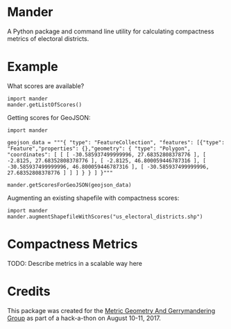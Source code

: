 Mander
======

A Python package and command line utility for calculating compactness metrics of
electoral districts.



Example
=======

What scores are available?

    import mander
    mander.getListOfScores()

Getting scores for GeoJSON:

    import mander

    geojson_data = """{ "type": "FeatureCollection", "features": [{"type": "Feature","properties": {},"geometry": { "type": "Polygon", "coordinates": [ [ [ -30.585937499999996, 27.68352808378776 ], [ -2.8125, 27.68352808378776 ], [ -2.8125, 46.800059446787316 ], [ -30.585937499999996, 46.800059446787316 ], [ -30.585937499999996, 27.68352808378776 ] ] ] } } ] }"""

    mander.getScoresForGeoJSON(geojson_data)

Augmenting an existing shapefile with compactness scores:

    import mander
    mander.augmentShapefileWithScores("us_electoral_districts.shp")



Compactness Metrics
===================

TODO: Describe metrics in a scalable way here



Credits
=======

This package was created for the
[Metric Geometry And Gerrymandering Group](https://sites.tufts.edu/gerrymandr/)
as part of a hack-a-thon on August 10-11, 2017.